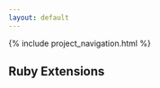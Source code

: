 ```yaml
---
layout: default
---
```


{% include project_navigation.html %}

<div class="page-header">
  <h2>Ruby Extensions</h2>
</div>
